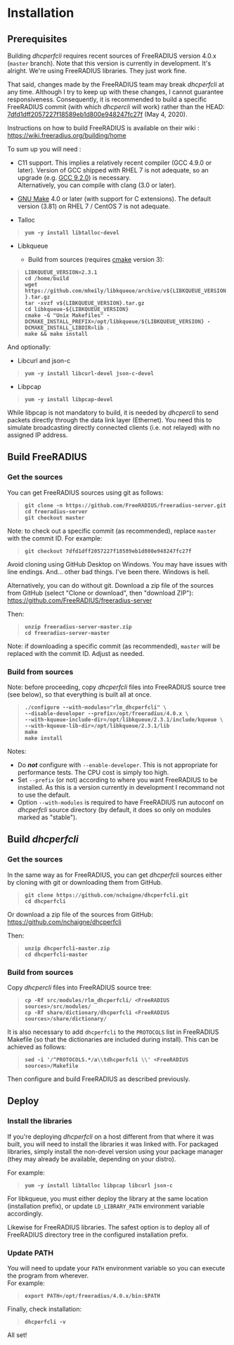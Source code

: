 
# Installation

## Prerequisites

Building *dhcperfcli* requires recent sources of FreeRADIUS version 4.0.x (`master` branch). Note that this version is currently in development. It's alright. We're using FreeRADIUS libraries. They just work fine.

That said, changes made by the FreeRADIUS team may break *dhcperfcli* at any time. Although I try to keep up with these changes, I cannot guarantee responsiveness. Consequently, it is recommended to build a specific FreeRADIUS commit (with which *dhcpercli* will work) rather than the HEAD: [7dfd1dff2057227f18589eb1d800e948247fc27f](https://github.com/FreeRADIUS/freeradius-server/tree/7dfd1dff2057227f18589eb1d800e948247fc27f) (May 4, 2020).

Instructions on how to build FreeRADIUS is available on their wiki :
https://wiki.freeradius.org/building/home

To sum up you will need :

- C11 support. This implies a relatively recent compiler (GCC 4.9.0 or later). Version of GCC shipped with RHEL 7 is not adequate, so an upgrade (e.g. [GCC 9.2.0](https://gist.github.com/nchaigne/ad06bc867f911a3c0d32939f1e930a11)) is necessary.<br>Alternatively, you can compile with clang (3.0 or later).

- [GNU Make](https://www.gnu.org/software/make/) 4.0 or later (with support for C extensions). The default version (3.81) on RHEL 7 / CentOS 7 is not adequate.

- Talloc

>__`yum -y install libtalloc-devel`__

- Libkqueue

  - Build from sources (requires [cmake](https://cmake.org/download/) version 3):

>__`LIBKQUEUE_VERSION=2.3.1`__<br>
>__`cd /home/build`__<br>
>__`wget https://github.com/mheily/libkqueue/archive/v${LIBKQUEUE_VERSION}.tar.gz`__<br>
>__`tar -xvzf v${LIBKQUEUE_VERSION}.tar.gz`__<br>
>__`cd libkqueue-${LIBKQUEUE_VERSION}`__<br>
>__`cmake -G "Unix Makefiles" -DCMAKE_INSTALL_PREFIX=/opt/libkqueue/${LIBKQUEUE_VERSION} -DCMAKE_INSTALL_LIBDIR=lib .`__<br>
>__`make && make install`__<br>


And optionally:

- Libcurl and json-c

>__`yum -y install libcurl-devel json-c-devel`__


- Libpcap

>__`yum -y install libpcap-devel`__

While libpcap is not mandatory to build, it is needed by *dhcpercli* to send packets directly through the data link layer (Ethernet). You need this to simulate broadcasting directly connected clients (i.e. not relayed) with no assigned IP address.


## Build FreeRADIUS

### Get the sources

You can get FreeRADIUS sources using git as follows:
>__`git clone -n https://github.com/FreeRADIUS/freeradius-server.git`__<br>
>__`cd freeradius-server`__<br>
>__`git checkout master`__

Note: to check out a specific commit (as recommended), replace `master` with the commit ID. For example:

>__`git checkout 7dfd1dff2057227f18589eb1d800e948247fc27f`__

Avoid cloning using GitHub Desktop on Windows. You may have issues with line endings. And... other bad things. I've been there. Windows is hell.

Alternatively, you can do without git. Download a zip file of the sources from GitHub (select "Clone or download", then "download ZIP"):
https://github.com/FreeRADIUS/freeradius-server

Then:
>__`unzip freeradius-server-master.zip`__<br>
>__`cd freeradius-server-master`__

Note: if downloading a specific commit (as recommended), `master` will be replaced with the commit ID. Adjust as needed.

### Build from sources

Note: before proceeding, copy *dhcperfcli* files into FreeRADIUS source tree (see below), so that everything is built all at once.

>__`./configure --with-modules="rlm_dhcperfcli" \`__<br>
>__`--disable-developer --prefix=/opt/freeradius/4.0.x \`__<br>
>__`--with-kqueue-include-dir=/opt/libkqueue/2.3.1/include/kqueue \`__<br>
>__`--with-kqueue-lib-dir=/opt/libkqueue/2.3.1/lib`__<br>
>__`make`__<br>
>__`make install`__<br>

Notes:
- Do __*not*__ configure with `--enable-developer`. This is not appropriate for performance tests. The CPU cost is simply too high.
- Set `--prefix` (or not) according to where you want FreeRADIUS to be installed. As this is a version currently in development I recommand not to use the default.
- Option `--with-modules` is required to have FreeRADIUS run autoconf on *dhcperfcli* source directory (by default, it does so only on modules marked as "stable").


## Build *dhcperfcli*

### Get the sources

In the same way as for FreeRADIUS, you can get *dhcperfcli* sources either by cloning with git or downloading them from GitHub.
>__`git clone https://github.com/nchaigne/dhcperfcli.git`__<br>
>__`cd dhcperfcli`__

Or download a zip file of the sources from GitHub:
https://github.com/nchaigne/dhcperfcli

Then:

>__`unzip dhcperfcli-master.zip`__<br>
>__`cd dhcperfcli-master`__

### Build from sources

Copy *dhcpercli* files into FreeRADIUS source tree:

>__`cp -Rf src/modules/rlm_dhcperfcli/ <FreeRADIUS sources>/src/modules/`__<br>
>__`cp -Rf share/dictionary/dhcperfcli <FreeRADIUS sources>/share/dictionary/`__<br>

It is also necessary to add `dhcperfcli` to the `PROTOCOLS` list in FreeRADIUS Makefile (so that the dictionaries are included during install). This can be achieved as follows:

>__`sed -i '/^PROTOCOLS.*/a\\tdhcperfcli \\' <FreeRADIUS sources>/Makefile`__<br>

Then configure and build FreeRADIUS as described previously.

## Deploy

### Install the libraries

If you're deploying *dhcperfcli* on a host different from that where it was built, you will need to install the libraries it was linked with. For packaged libraries, simply install the non-devel version using your package manager (they may already be available, depending on your distro).

For example:

>__`yum -y install libtalloc libpcap libcurl json-c`__

For libkqueue, you must either deploy the library at the same location (installation prefix), or update `LD_LIBRARY_PATH` environment variable accordingly.

Likewise for FreeRADIUS libraries. The safest option is to deploy all of FreeRADIUS directory tree in the configured installation prefix.

### Update PATH

You will need to update your `PATH` environment variable so you can execute the program from wherever.<br>
For example:
>__`export PATH=/opt/freeradius/4.0.x/bin:$PATH`__

Finally, check installation:

>__`dhcperfcli -v`__

All set!
